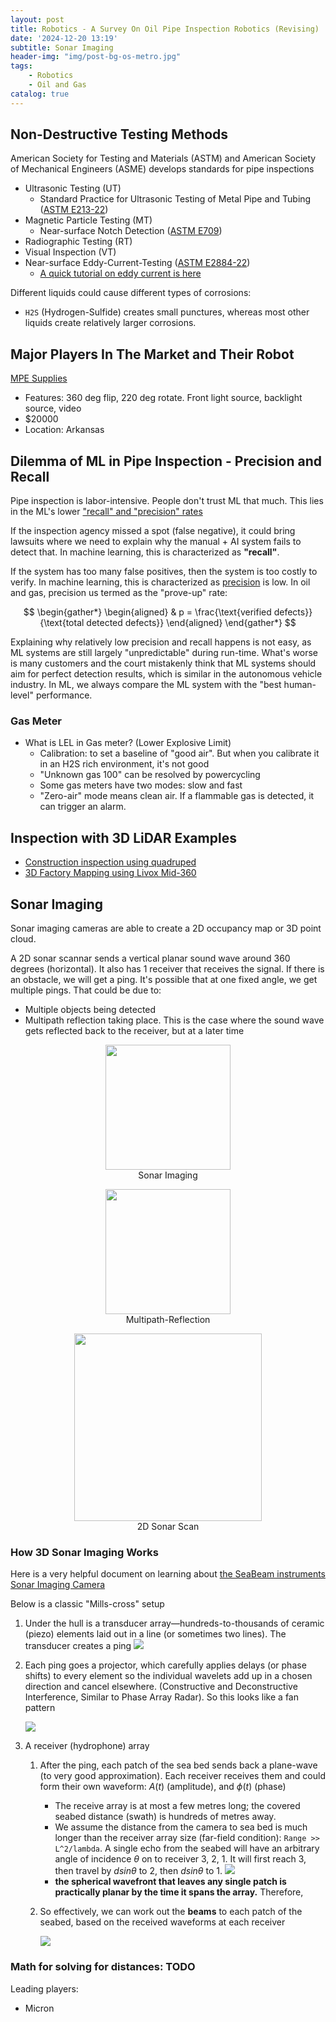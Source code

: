 ```yaml
---
layout: post
title: Robotics - A Survey On Oil Pipe Inspection Robotics (Revising)
date: '2024-12-20 13:19'
subtitle: Sonar Imaging
header-img: "img/post-bg-os-metro.jpg"
tags:
    - Robotics
    - Oil and Gas
catalog: true
---
```


## Non-Destructive Testing Methods

American Society for Testing and Materials (ASTM) and American Society of Mechanical Engineers (ASME) develops standards for pipe inspections

- Ultrasonic Testing (UT)
  - Standard Practice for Ultrasonic Testing of Metal Pipe and Tubing ([ASTM E213-22](https://www.astm.org/e0213-22.html))
- Magnetic Particle Testing (MT)
  - Near-surface Notch Detection ([ASTM E709](https://www.astm.org/e0709-21.html))
- Radiographic Testing (RT)
- Visual Inspection (VT)
- Near-surface Eddy-Current-Testing ([ASTM E2884-22](https://www.astm.org/e2884-22.html))
  - [A quick tutorial on eddy current is here](../2017/2017-06-01-electronics-eddy-current.markdown)

Different liquids could cause different types of corrosions:

- `H2S` (Hydrogen-Sulfide) creates small punctures, whereas most other liquids create relatively larger corrosions.

## Major Players In The Market and Their Robot

[MPE Supplies](https://mpesupplies.com/products/dakotah-power-tools-500ft-robotic-crawler-inspection-system-sewer-crawler?gad_source=1&gclid=Cj0KCQiAr7C6BhDRARIsAOUKifgQB3tfUs9hEb4J3qpJmgopCde9cWLddTOfVa8txg_RJMf-WyWgh08aAoixEALw_wcB)

- Features: 360 deg flip, 220 deg rotate. Front light source, backlight source, video
- $20000
- Location: Arkansas

## Dilemma of ML in Pipe Inspection - Precision and Recall

Pipe inspection is labor-intensive. People don't trust ML that much. This lies in the ML's lower ["recall" and "precision" rates](../2022/2022-02-15-deep-learning-performance-metrics.markdown)

If the inspection agency missed a spot (false negative), it could bring lawsuits where we need to explain why the manual + AI system fails to detect that. In machine learning, this is characterized as **"recall"**.

If the system has too many false positives, then the system is too costly to verify. In machine learning, this is characterized as [precision](../2022/2022-02-15-deep-learning-performance-metrics.markdown) is low. In oil and gas, precision us termed as the "prove-up" rate:

$$
\begin{gather*}
\begin{aligned}
& p = \frac{\text{verified defects}}{\text{total detected defects}}
\end{aligned}
\end{gather*}
$$

Explaining why relatively low precision and recall happens is not easy, as ML systems are still largely "unpredictable" during run-time. What's worse is many customers and the court mistakenly think that ML systems should aim for perfect detection results, which is similar in the autonomous vehicle industry. In ML, we always compare the ML system with the "best human-level" performance.

### Gas Meter

- What is LEL in Gas meter? (Lower Explosive Limit)
  - Calibration: to set a baseline of "good air". But when you calibrate it in an H2S rich environment, it's not good
  - "Unknown gas 100" can be resolved by powercycling
  - Some gas meters have two modes: slow and fast
  - "Zero-air" mode means clean air. If a flammable gas is detected, it can trigger an alarm.

## Inspection with 3D LiDAR Examples

- [Construction inspection using quadruped](https://www.youtube.com/watch?v=Eyl6II_tB3k)
- [3D Factory Mapping using Livox Mid-360](https://www.bilibili.com/video/BV1zb411Z731/?spm_id_from=333.337.search-card.all.click&vd_source=ae0bfd67b026e62fbc37ca190dfd1839)

## Sonar Imaging

Sonar imaging cameras are able to create a 2D occupancy map or 3D point cloud.

A 2D sonar scannar sends a vertical planar sound wave around 360 degrees (horizontal). It also has 1 receiver that receives the signal. If there is an obstacle, we will get a ping. It's possible that at one fixed angle, we get multiple pings. That could be due to:

- Multiple objects being detected
- Multipath reflection taking place. This is the case where the sound wave gets reflected back to the receiver, but at a later time

<div style="text-align: center;">
<p align="center">
    <figure>
        <img src="https://i.postimg.cc/5yq2NNZC/sonar-imaging.png" height="200" alt=""/>
        <figcaption>Sonar Imaging</figcaption>
    </figure>
</p>
</div>

<div style="text-align: center;">
<p align="center">
    <figure>
        <img src="https://i.postimg.cc/1tR8nFrK/multipath.jpg" height="200" alt=""/>
        <figcaption>Multipath-Reflection</figcaption>
    </figure>
</p>
</div>

<div style="text-align: center;">
<p align="center">
    <figure>
        <img src="https://i.postimg.cc/BQ2m48Mv/2d-sonar-scan.jpg" height="300" alt=""/>
        <figcaption>2D Sonar Scan</figcaption>
    </figure>
</p>
</div>

### How 3D Sonar Imaging Works


Here is a very helpful document on learning about [the SeaBeam instruments Sonar Imaging Camera](https://lismap.uconn.edu/wp-content/uploads/sites/2333/2018/11/SeaBeamMultibeamTheoryOperation.pdf)

Below is a classic "Mills-cross" setup

1. Under the hull is a transducer array—hundreds-to-thousands of ceramic (piezo) elements laid out in a line (or sometimes two lines). The transducer creates a ping
    ![](https://i.postimg.cc/KYgp7CG9/Screenshot-from-2025-06-23-21-20-57.png)
2. Each ping goes a projector, which carefully applies delays (or phase shifts) to every element so the individual wavelets add up in a chosen direction and cancel elsewhere. (Constructive and Deconstructive Interference, Similar to Phase Array Radar). So this looks like a fan pattern

    ![](https://i.postimg.cc/SsFTgVjm/Screenshot-from-2025-06-23-21-21-03.png)

3. A receiver (hydrophone) array 
    1.  After the ping, each patch of the sea bed sends back a plane-wave (to very good approximation). Each receiver receives them and could form their own waveform: $A(t)$ (amplitude), and $\phi(t)$ (phase)
        - The receive array is at most a few metres long; the covered seabed distance (swath) is hundreds of metres away.
        - We assume the distance from the camera to sea bed is much longer than the receiver array size (far-field condition): `Range >> L^2/lambda`. A single echo from the seabed will have an arbitrary angle of incidence $\theta$ on to receiver 3, 2, 1. It will first reach 3, then travel by $d sin\theta$ to 2, then $d sin\theta$ to 1. 
            ![](https://i.postimg.cc/85Ry9WrM/Screenshot-from-2025-06-23-22-14-44.png)
        - **the spherical wavefront that leaves any single patch is practically planar by the time it spans the array.** Therefore, 
    2. So effectively, we can work out the **beams** to each patch of the seabed, based on the received waveforms at each receiver

        ![](https://i.postimg.cc/Kjm92znV/Screenshot-from-2025-06-23-22-14-25.png)

### Math for solving for distances: TODO


Leading players:

- Micron 
